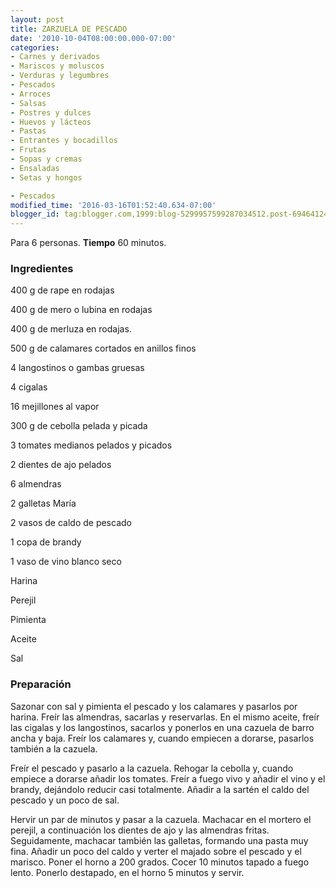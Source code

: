 ```yaml
---
layout: post
title: ZARZUELA DE PESCADO
date: '2010-10-04T08:00:00.000-07:00'
categories:
- Carnes y derivados
- Mariscos y moluscos
- Verduras y legumbres
- Pescados
- Arroces
- Salsas
- Postres y dulces
- Huevos y lácteos
- Pastas
- Entrantes y bocadillos
- Frutas
- Sopas y cremas
- Ensaladas
- Setas y hongos

- Pescados
modified_time: '2016-03-16T01:52:40.634-07:00'
blogger_id: tag:blogger.com,1999:blog-5299957599287034512.post-6946412417519959987
---
```


Para 6 personas.
<b>Tiempo</b> 60 minutos.

<h3>Ingredientes</h3>

400 g de rape en rodajas

400 g de mero o lubina en rodajas

400 g de merluza en rodajas.

500 g de calamares cortados en anillos finos

4 langostinos o gambas gruesas

4 cigalas

16 mejillones al vapor

300 g de cebolla pelada y picada

3 tomates medianos pelados y picados

2 dientes de ajo pelados

6 almendras

2 galletas María

2 vasos de caldo de pescado

1 copa de brandy

1 vaso de vino blanco seco

Harina

Perejil

Pimienta

Aceite

Sal

<h3>Preparación</h3>

Sazonar con sal y pimienta el pescado y los calamares y pasarlos por harina. Freír las almendras, sacarlas y reservarlas. En el mismo aceite, freír las cigalas y los langostinos, sacarlos y ponerlos en una cazuela de barro ancha y baja. Freír los calamares y, cuando empiecen a dorarse, pasarlos también a la cazuela.

Freír el pescado y pasarlo a la cazuela. Rehogar la cebolla y, cuando empiece a dorarse añadir los tomates. Freír a fuego vivo y añadir el vino y el brandy, dejándolo reducir casi totalmente. Añadir a la sartén el caldo del pescado y un poco de sal.

Hervir un par de minutos y pasar a la cazuela. Machacar en el mortero el perejil, a continuación los dientes de ajo y las almendras fritas. Seguidamente, machacar también las galletas, formando una pasta muy fina. Añadir un poco del caldo y verter el majado sobre el pescado y el marisco. Poner el horno a 200 grados. Cocer 10 minutos tapado a fuego lento. Ponerlo destapado, en el horno 5 minutos y servir.

